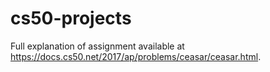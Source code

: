 # cs50-projects
Full explanation of assignment available at https://docs.cs50.net/2017/ap/problems/ceasar/ceasar.html.
